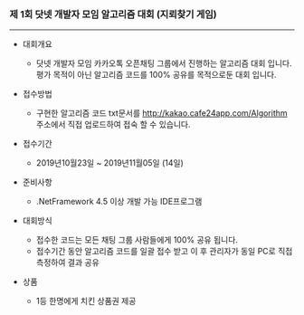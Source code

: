 ### **제 1회 닷넷 개발자 모임 알고리즘 대회 (지뢰찾기 게임)**

***
* 대회개요
  - 닷넷 개발자 모임 카카오톡 오픈채팅 그룹에서 진행하는 알고리즘 대회 입니다.
    평가 목적이 아닌 알고리즘 코드를 100% 공유를 목적으로둔 대회 입니다.

* 접수방법
  - 구현한 알고리즘 코드 txt문서를 http://kakao.cafe24app.com/Algorithm 주소에서 직접 업로드하여 접숙 할 수 있습니다.

* 접수기간
  - 2019년10월23일 ~ 2019년11월05일 (14일)

* 준비사항
  - .NetFramework 4.5 이상 개발 가능 IDE프로그램

* 대회방식
  - 접수한 코드는 모든 채팅 그룹 사람들에게 100% 공유 됩니다.
  - 접수기간 동안 알고리즘 코드를 일괄 접수 받고 이 후 관리자가 동일 PC로 직접 측정하여 결과 공유

* 상품
  - 1등 한명에게 치킨 상품권 제공
